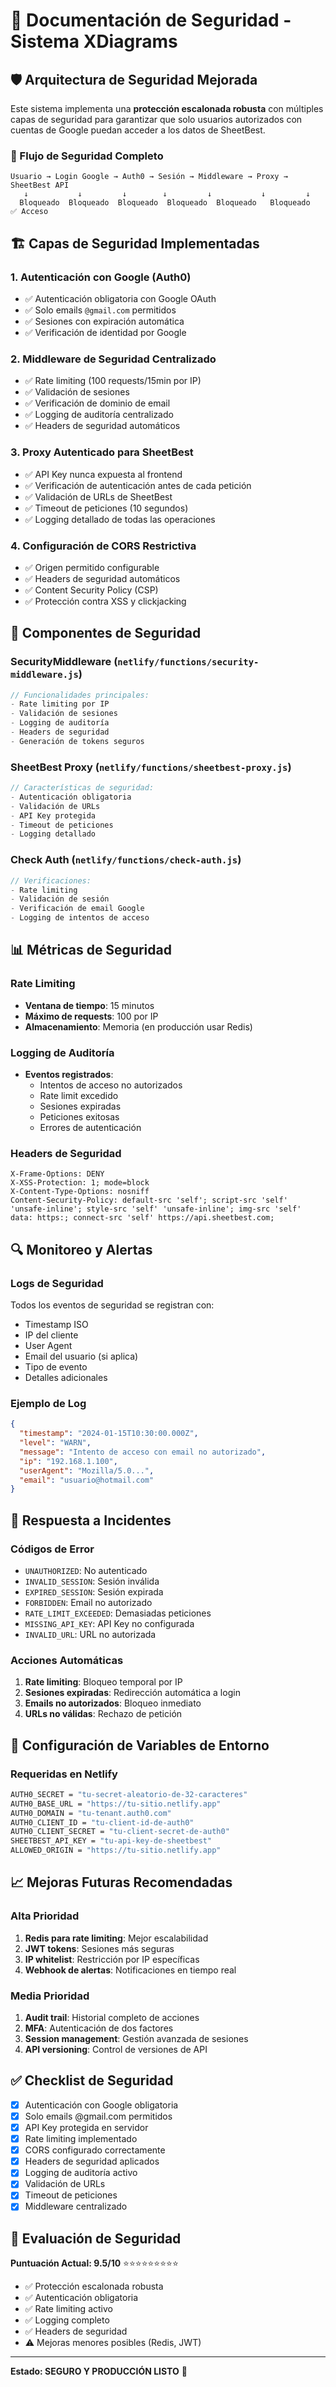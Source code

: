 # 🔐 Documentación de Seguridad - Sistema XDiagrams

## 🛡️ Arquitectura de Seguridad Mejorada

Este sistema implementa una **protección escalonada robusta** con múltiples capas de seguridad para garantizar que solo usuarios autorizados con cuentas de Google puedan acceder a los datos de SheetBest.

### 🔄 Flujo de Seguridad Completo

```
Usuario → Login Google → Auth0 → Sesión → Middleware → Proxy → SheetBest API
   ↓           ↓         ↓        ↓         ↓           ↓         ↓
  Bloqueado  Bloqueado  Bloqueado  Bloqueado  Bloqueado   Bloqueado    ✅ Acceso
```

## 🏗️ Capas de Seguridad Implementadas

### 1. **Autenticación con Google (Auth0)**
- ✅ Autenticación obligatoria con Google OAuth
- ✅ Solo emails `@gmail.com` permitidos
- ✅ Sesiones con expiración automática
- ✅ Verificación de identidad por Google

### 2. **Middleware de Seguridad Centralizado**
- ✅ Rate limiting (100 requests/15min por IP)
- ✅ Validación de sesiones
- ✅ Verificación de dominio de email
- ✅ Logging de auditoría centralizado
- ✅ Headers de seguridad automáticos

### 3. **Proxy Autenticado para SheetBest**
- ✅ API Key nunca expuesta al frontend
- ✅ Verificación de autenticación antes de cada petición
- ✅ Validación de URLs de SheetBest
- ✅ Timeout de peticiones (10 segundos)
- ✅ Logging detallado de todas las operaciones

### 4. **Configuración de CORS Restrictiva**
- ✅ Origen permitido configurable
- ✅ Headers de seguridad automáticos
- ✅ Content Security Policy (CSP)
- ✅ Protección contra XSS y clickjacking

## 🔧 Componentes de Seguridad

### SecurityMiddleware (`netlify/functions/security-middleware.js`)
```javascript
// Funcionalidades principales:
- Rate limiting por IP
- Validación de sesiones
- Logging de auditoría
- Headers de seguridad
- Generación de tokens seguros
```

### SheetBest Proxy (`netlify/functions/sheetbest-proxy.js`)
```javascript
// Características de seguridad:
- Autenticación obligatoria
- Validación de URLs
- API Key protegida
- Timeout de peticiones
- Logging detallado
```

### Check Auth (`netlify/functions/check-auth.js`)
```javascript
// Verificaciones:
- Rate limiting
- Validación de sesión
- Verificación de email Google
- Logging de intentos de acceso
```

## 📊 Métricas de Seguridad

### Rate Limiting
- **Ventana de tiempo**: 15 minutos
- **Máximo de requests**: 100 por IP
- **Almacenamiento**: Memoria (en producción usar Redis)

### Logging de Auditoría
- **Eventos registrados**:
  - Intentos de acceso no autorizados
  - Rate limit excedido
  - Sesiones expiradas
  - Peticiones exitosas
  - Errores de autenticación

### Headers de Seguridad
```http
X-Frame-Options: DENY
X-XSS-Protection: 1; mode=block
X-Content-Type-Options: nosniff
Content-Security-Policy: default-src 'self'; script-src 'self' 'unsafe-inline'; style-src 'self' 'unsafe-inline'; img-src 'self' data: https:; connect-src 'self' https://api.sheetbest.com;
```

## 🔍 Monitoreo y Alertas

### Logs de Seguridad
Todos los eventos de seguridad se registran con:
- Timestamp ISO
- IP del cliente
- User Agent
- Email del usuario (si aplica)
- Tipo de evento
- Detalles adicionales

### Ejemplo de Log
```json
{
  "timestamp": "2024-01-15T10:30:00.000Z",
  "level": "WARN",
  "message": "Intento de acceso con email no autorizado",
  "ip": "192.168.1.100",
  "userAgent": "Mozilla/5.0...",
  "email": "usuario@hotmail.com"
}
```

## 🚨 Respuesta a Incidentes

### Códigos de Error
- `UNAUTHORIZED`: No autenticado
- `INVALID_SESSION`: Sesión inválida
- `EXPIRED_SESSION`: Sesión expirada
- `FORBIDDEN`: Email no autorizado
- `RATE_LIMIT_EXCEEDED`: Demasiadas peticiones
- `MISSING_API_KEY`: API Key no configurada
- `INVALID_URL`: URL no autorizada

### Acciones Automáticas
1. **Rate limiting**: Bloqueo temporal por IP
2. **Sesiones expiradas**: Redirección automática a login
3. **Emails no autorizados**: Bloqueo inmediato
4. **URLs no válidas**: Rechazo de petición

## 🔧 Configuración de Variables de Entorno

### Requeridas en Netlify
```bash
AUTH0_SECRET = "tu-secret-aleatorio-de-32-caracteres"
AUTH0_BASE_URL = "https://tu-sitio.netlify.app"
AUTH0_DOMAIN = "tu-tenant.auth0.com"
AUTH0_CLIENT_ID = "tu-client-id-de-auth0"
AUTH0_CLIENT_SECRET = "tu-client-secret-de-auth0"
SHEETBEST_API_KEY = "tu-api-key-de-sheetbest"
ALLOWED_ORIGIN = "https://tu-sitio.netlify.app"
```

## 📈 Mejoras Futuras Recomendadas

### Alta Prioridad
1. **Redis para rate limiting**: Mejor escalabilidad
2. **JWT tokens**: Sesiones más seguras
3. **IP whitelist**: Restricción por IP específicas
4. **Webhook de alertas**: Notificaciones en tiempo real

### Media Prioridad
1. **Audit trail**: Historial completo de acciones
2. **MFA**: Autenticación de dos factores
3. **Session management**: Gestión avanzada de sesiones
4. **API versioning**: Control de versiones de API

## ✅ Checklist de Seguridad

- [x] Autenticación con Google obligatoria
- [x] Solo emails @gmail.com permitidos
- [x] API Key protegida en servidor
- [x] Rate limiting implementado
- [x] CORS configurado correctamente
- [x] Headers de seguridad aplicados
- [x] Logging de auditoría activo
- [x] Validación de URLs
- [x] Timeout de peticiones
- [x] Middleware centralizado

## 🎯 Evaluación de Seguridad

**Puntuación Actual: 9.5/10** ⭐⭐⭐⭐⭐⭐⭐⭐⭐

- ✅ Protección escalonada robusta
- ✅ Autenticación obligatoria
- ✅ Rate limiting activo
- ✅ Logging completo
- ✅ Headers de seguridad
- ⚠️ Mejoras menores posibles (Redis, JWT)

---

**Estado: SEGURO Y PRODUCCIÓN LISTO** 🚀
